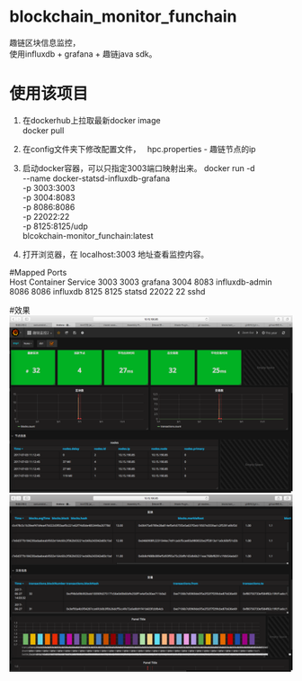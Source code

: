 # blockchain_monitor_funchain
趣链区块信息监控，   
使用influxdb + grafana + 趣链java sdk。

# 使用该项目
1. 在dockerhub上拉取最新docker image    
   docker pull 

2. 在config文件夹下修改配置文件，   
   hpc.properties - 趣链节点的ip  
   
3. 启动docker容器，可以只指定3003端口映射出来。
   docker run -d \
    --name docker-statsd-influxdb-grafana \
    -p 3003:3003 \
    -p 3004:8083 \
    -p 8086:8086 \
    -p 22022:22 \
    -p 8125:8125/udp \
    blcokchain-monitor_funchain:latest    
    
4. 打开浏览器，在 localhost:3003 地址查看监控内容。   

#Mapped Ports      
Host        Container       Service
3003        3003            grafana
3004        8083            influxdb-admin
8086        8086            influxdb
8125        8125            statsd
22022       22              sshd

#效果    
![image](https://github.com/pclimbing/blockchain_monitor_funchain/raw/master/images/qu1.png)
![image](https://github.com/pclimbing/blockchain_monitor_funchain/raw/master/images/qu2.png)
